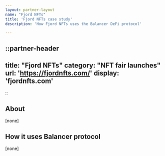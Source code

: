 ```yaml
---
layout: partner-layout
name: "Fjord NFTs"
title: 'Fjord NFTs case study'
description: 'How Fjord NFTs uses the Balancer DeFi protocol'

---
```


::partner-header
---
title: "Fjord NFTs"
category: "NFT fair launches"
url: 'https://fjordnfts.com/'
display: 'fjordnfts.com'
---
::

## About

[none]

## How it uses Balancer protocol

[none]
